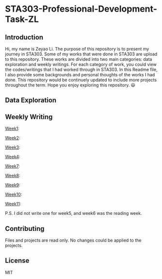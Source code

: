 # STA303-Professional-Development-Task-ZL

## Introduction

Hi, my name is Zeyao Li. The purpose of this repository is to present my journey in STA303. Some of my works that were done in STA303 are upload to this repository. These works are divided into two main categories: data exploration and weekly writings. For each category of work, you could view the codes/writings that I had worked through in STA303. In this Readme file, I also provide some backgrounds and personal thoughts of the works I had done. This repository would be continuely updated to include more projects throughout the term. Hope you enjoy exploring this repository. :smiley:

## Data Exploration

## Weekly Writing

[Week1](Weekly-Writing/Week1.md): 

[Week2](Weekly-Writing/Week2.md): 

[Week3](Weekly-Writing/Week3.md): 

[Week4](Weekly-Writing/Week4.md): 

[Week7](Weekly-Writing/Week7.md): 

[Week8](Weekly-Writing/Week8.md): 

[Week9](Weekly-Writing/Week9.md): 

[Week10](Weekly-Writing/Week10.Rmd): 

[Week11](Weekly-Writing/Week11.md): 

P.S. I did not write one for week5, and week6 was the reading week.

## Contributing

Files and projects are read only. No changes could be applied to the projects.

## License

MIT


